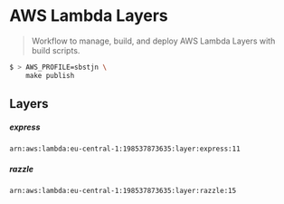 # AWS Lambda Layers

> Workflow to manage, build, and deploy AWS Lambda Layers with build scripts.

```bash
$ > AWS_PROFILE=sbstjn \
    make publish
```

## Layers

##### express
`arn:aws:lambda:eu-central-1:198537873635:layer:express:11`
##### razzle
`arn:aws:lambda:eu-central-1:198537873635:layer:razzle:15`
